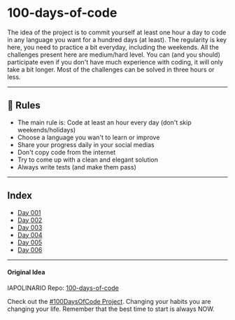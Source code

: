 # 100-days-of-code

The idea of the project is to commit yourself at least one hour a day to code in any language you want for a hundred days (at least). The regularity is key here, you need to practice a bit everyday, including the weekends.
All the challenges present here are medium/hard level. You can (and you should) participate even if you don't have much experience with coding, it will only take a bit longer.
Most of the challenges can be solved in three hours or less.

---

## 🚩 Rules

- The main rule is: Code at least an hour every day (don't skip weekends/holidays)
- Choose a language you wan't to learn or improve
- Share your progress daily in your social medias
- Don't copy code from the internet
- Try to come up with a clean and elegant solution
- Always write tests (and make them pass)

---

## Index

- [Day 001](https://github.com/lucaskikkawa/100-days-of-code/tree/main/day-001/src/com/company)
- [Day 002](https://github.com/lucaskikkawa/100-days-of-code/tree/main/day-002/src/com/company)
- [Day 003](https://github.com/lucaskikkawa/100-days-of-code/tree/main/day-003/src/com/company)
- [Day 004](https://github.com/lucaskikkawa/100-days-of-code/tree/main/day-004/src/com/company)
- [Day 005](https://github.com/lucaskikkawa/100-days-of-code/tree/main/day-005/src/com/company)
- [Day 006](https://github.com/lucaskikkawa/100-days-of-code/tree/main/day-006/src/com/company)


---

#### Original Idea

IAPOLINARIO Repo: [100-days-of-code](https://github.com/IAPOLINARIO/100-days-of-code)

Check out the [#100DaysOfCode Project](https://www.100daysofcode.com/). Changing your habits you are changing your life. Remember that the best time to start is always NOW.
